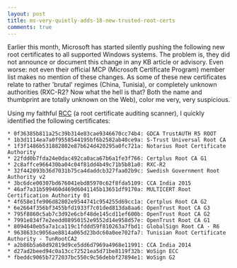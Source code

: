```yaml
---
layout: post
title: ms-very-quietly-adds-18-new-trusted-root-certs
comments: true
---
```


Earlier this month, Microsoft has started silently pushing the following new root certificates to all supported Windows systems. The problem is, they did not announce or document this change in any KB article or advisory. Even worse: not even their official MCP (Microsoft Certificate Program) member list makes no mention of these changes.  As some of these new certificates relate to rather 'brutal' regimes (China, Tunisia), or completely unknown authorities (RXC-R2? Now what the hell is that? Both the name and thumbprint are totally unknown on the Web), color me very, very suspicious. 

Using my faithful <A HREF=http://www.wilderssecurity.com/threads/rcc-check-your-systems-trusted-root-certificate-store.373819/>RCC</A> (a root certificate auditing scanner), I quickly identified the following certificates: 

    * 0f36385b811a25c39b314e83cae9346670cc74b4: GDCA TrustAUTH R5 ROOT
    * 1b3d1114ea7a0f9558544195bf6b2582ab40ce9a: S-Trust Universal Root CA
    * 1f3f1486b531882802e87b624d420295a0fc721a: Notarius Root Certificate Authority
    * 22fdd0b7fda24e0dac492ca0aca67b6a1fe3f766: Certplus Root CA G1
    * 2c8affce966430ba04c04f81dd4b49c71b5b81a0: RXC-R2
    * 32f442093b36d7031b75ca4daddcb327faa02b9c: Swedish Government Root Authority v2
    * 3bc6dce00307bd676041ebd85970c62f8fda5109: CCA India 2015
    * 46af7a31b599460d469d6041145b13651df9170a: MULTICERT Root Certification Authority 01
    * 4f658e1fe906d82802e9544741c954255d69cc1a: Certplus Root CA G2
    * 6e2664f356bf3455bfd1933f7c01ded813da8aa6: OpenTrust Root CA G3
    * 795f8860c5ab7c3d92e6cbf48de145cd11ef600b: OpenTrust Root CA G2
    * 7991e834f7e2eedd08950152e9552d14e958d57e: OpenTrust Root CA G1
    * 8094640eb5a7a1ca119c1fddd59f810263a7fbd1: GlobalSign Root CA - R6
    * 9638633c9056ae8814a065d23bdc60a0ee702fa7: Tunisian Root Certificate Authority - TunRootCA2
    * a2b86b5a68d92819d9ce5dd6d7969a4968e11991: CCA India 2014
    * d27ad2beed94c0a13cc72521ea5d71be8119f32b: WoSign ECC
    * fbeddc9065b7272037bc550c9c56debbf27894e1: WoSign G2
 
